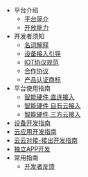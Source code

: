 * 平台介绍
  * [平台简介](zh-cn/quickstart.md)
  * [开放能力](zh-cn/Platform/serviceSupport.md)
* 开发者须知
  * [名词解释](zh-cn/developer-notice/glossary.md)
  * [设备接入引导](zh-cn/guide/directDevice.md)
  * [IOT协议规范](zh-cn/standard/guide.md)
  * [合作协议](zh-cn/dstandard/certificated.md)
  * [产品认证商标](zh-cn/standard/certificated.md)
* 平台使用指南
  * [智能硬件 直连接入](zh-cn/DeviceGuide/directDevice/overView.md)
  * [智能硬件 自有云接入](zh-cn/DeviceGuide/CloudDevice/overView.md)
  * [智能硬件 三方云接入](zh-cn/DeviceGuide/Cloud2Cloud/overView.md)
* [设备开发指南](https://haier-iot.github.io/doc/)
* [云应用开发指南](https://haier-iot.github.io/doc/)
* [云云对接-接出开发指南](zh-cn/solutions/access-third-cloud/guide.md)
* [独立APP开发](zh-cn/solutions/develop-app//guide.md)
* 常用指南
  * [开发者反馈](zh-cn/quickstart.md)